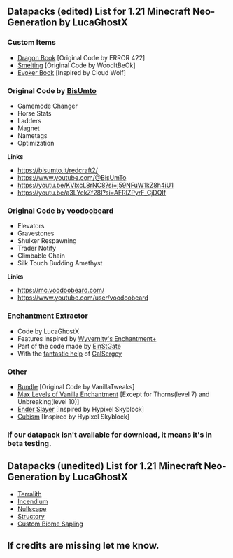 ## **Datapacks (edited) List for 1.21 Minecraft Neo-Generation by LucaGhostX**

### **Custom Items**
- [Dragon Book](https://www.youtube.com/watch?v=iJr9Msoh6xs) [Original Code by ERROR 422]
- [Smelting](https://modrinth.com/datapack/smelt-enchant) [Original Code by WoodItBeOk]
- [Evoker Book](https://www.youtube.com/watch?v=9sRJ4wmfMAU) [Inspired by Cloud Wolf]

### **Original Code by [BisUmto](https://bisumto.it/redcraft2/)**
- Gamemode Changer
- Horse Stats
- Ladders
- Magnet
- Nametags
- Optimization
 
**Links**
- https://bisumto.it/redcraft2/
- https://www.youtube.com/@BisUmTo
- https://youtu.be/KVIxcL8rNC8?si=j59NFuW1kZ8h4iU1
- https://youtu.be/a3LYekZf28I?si=AFRlZPyrF_CjDQIf

### **Original Code by [voodoobeard](https://mc.voodoobeard.com/)**
- Elevators
- Gravestones
- Shulker Respawning
- Trader Notify
- Climbable Chain
- Silk Touch Budding Amethyst
 
**Links**
- https://mc.voodoobeard.com/
- https://www.youtube.com/user/voodoobeard

###  **Enchantment Extractor**
- Code by LucaGhostX
- Features inspired by [Wyvernity's Enchantment+](https://www.planetminecraft.com/data-pack/enchantment-1-16/)
- Part of the code made by [EinStGate](https://www.reddit.com/r/MinecraftCommands/comments/d6vybe/i_made_a_datapack_that_let_you_extract_each/)
- With the [fantastic help](https://www.reddit.com/r/MinecraftCommands/comments/1hmpbwn/i_wanna_extract_only_one_enchantment_121_how_can/) of [GalSergey](https://www.reddit.com/user/GalSergey/)

### **Other**
- [Bundle](https://vanillatweaks.net/picker/datapacks/) [Original Code by VanillaTweaks]
- [Max Levels of Vanilla Enchantment](https://github.com/Wyvernity/Enchantment-Plus/wiki/Increased-Vanilla-Enchantment-Levels) [Except for Thorns(level 7) and Unbreaking(level 10)]
- [Ender Slayer](https://wiki.hypixel.net/Ender_Slayer_Enchantment) [Inspired by Hypixel Skyblock]
- [Cubism](https://wiki.hypixel.net/Cubism_Enchantment) [Inspired by Hypixel Skyblock]

### **If our datapack isn't available for download, it means it's in beta testing.**

## **Datapacks (unedited) List for 1.21 Minecraft Neo-Generation by LucaGhostX**

- [Terralith](https://modrinth.com/datapack/terralith)
- [Incendium](https://modrinth.com/datapack/incendium)
- [Nullscape](https://modrinth.com/datapack/nullscape)
- [Structory](https://modrinth.com/datapack/structory)
- [Custom Biome Sapling](https://modrinth.com/datapack/terralith-biome-saplings)

## **If credits are missing let me know.**
